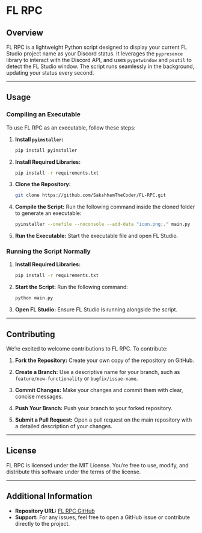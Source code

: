 # FL RPC

## Overview

FL RPC is a lightweight Python script designed to display your current FL Studio project name as your Discord status. It leverages the `pypresence` library to interact with the Discord API, and uses `pygetwindow` and `psutil` to detect the FL Studio window. The script runs seamlessly in the background, updating your status every second.

---

## Usage

### Compiling an Executable

To use FL RPC as an executable, follow these steps:

1. **Install `pyinstaller`:**

    ```bash
    pip install pyinstaller
    ```

2. **Install Required Libraries:**

    ```bash
    pip install -r requirements.txt
    ```

3. **Clone the Repository:**

    ```bash
    git clone https://github.com/SakshhamTheCoder/FL-RPC.git
    ```

4. **Compile the Script:**
   Run the following command inside the cloned folder to generate an executable:

    ```bash
    pyinstaller --onefile --noconsole --add-data "icon.png;." main.py
    ```

5. **Run the Executable:**
   Start the executable file and open FL Studio.

### Running the Script Normally

1. **Install Required Libraries:**

    ```bash
    pip install -r requirements.txt
    ```

2. **Start the Script:**
   Run the following command:

    ```bash
    python main.py
    ```

3. **Open FL Studio:**
   Ensure FL Studio is running alongside the script.

---

## Contributing

We’re excited to welcome contributions to FL RPC. To contribute:

1. **Fork the Repository:**
   Create your own copy of the repository on GitHub.

2. **Create a Branch:**
   Use a descriptive name for your branch, such as `feature/new-functionality` or `bugfix/issue-name`.

3. **Commit Changes:**
   Make your changes and commit them with clear, concise messages.

4. **Push Your Branch:**
   Push your branch to your forked repository.

5. **Submit a Pull Request:**
   Open a pull request on the main repository with a detailed description of your changes.

---

## License

FL RPC is licensed under the MIT License. You’re free to use, modify, and distribute this software under the terms of the license.

---

## Additional Information

-   **Repository URL:** [FL RPC GitHub](https://github.com/SakshhamTheCoder/FL-RPC)
-   **Support:** For any issues, feel free to open a GitHub issue or contribute directly to the project.

